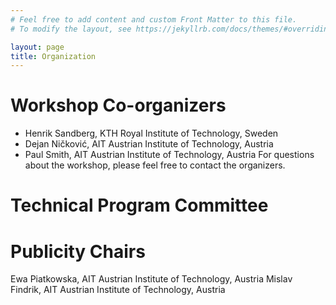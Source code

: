 ```yaml
---
# Feel free to add content and custom Front Matter to this file.
# To modify the layout, see https://jekyllrb.com/docs/themes/#overriding-theme-defaults

layout: page
title: Organization
---
```


# Workshop Co-organizers
- Henrik Sandberg, KTH Royal Institute of Technology, Sweden
- Dejan Ničković, AIT Austrian Institute of Technology, Austria
- Paul Smith, AIT Austrian Institute of Technology, Austria
For questions about the workshop, please feel free to contact the organizers.

# Technical Program Committee


# Publicity Chairs
Ewa Piatkowska, AIT Austrian Institute of Technology, Austria
Mislav Findrik, AIT Austrian Institute of Technology, Austria